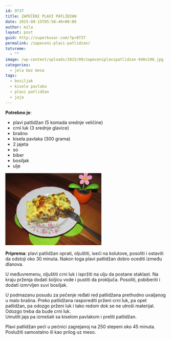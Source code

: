 ```yaml
---
id: 9737
title: ZAPEČENI PLAVI PATLIDžAN
date: 2015-09-15T05:58:40+00:00
author: mila
layout: post
guid: http://superkuvar.com/?p=9737
permalink: /zapeceni-plavi-patlidzan/
totvreme:
  - ""
image: /wp-content/uploads/2015/09/zapeceniplavipatlidzan-940x198.jpg
categories:
  - jela bez mesa
tags:
  - bosiljak
  - kisela pavlaka
  - plavi patlidžan
  - jaja
---
```

**Potrebno je**:  
* plavi patlidžan (5 komada srednje veličine)  
* crni luk (3 srednje glavice)  
* brašno  
* kisela pavlaka (300 grama)  
* 2 jajeta  
* so  
* biber  
* bosiljak  
* ulje

[<img class="alignnone size-medium wp-image-9738" src="/wp-content/uploads/2015/09/zapeceniplavipatlidzan-300x225.jpg" alt="zapeceniplavipatlidzan" width="300" height="225" />](/wp-content/uploads/2015/09/zapeceniplavipatlidzan-e1442296299168.jpg)

**Priprema**: plavi patlidžan oprati, oljuštiti, iseći na kolutove, posoliti i ostaviti da odstoji oko 30 minuta. Nakon toga plavi patlidžan dobro ocediti između dlanova.

U međuvremenu, oljuštiti crni luk i ispržiti na ulju da postane staklast. Na kraju prženja dodati šoljicu vode i pustiti da proključa. Posoliti, pobiberiti i dodati izmrvljen suvi bosiljak.

U podmazanu posudu za pečenje ređati red patlidžana prethodno uvaljanog u malo brašna. Preko patlidžana rasporediti prženi crni luk, pa opet patlidžan, pa odozgo prženi luk i tako redom dok se ne utroši materijal. Odozgo treba da bude crni luk.  
Umutiti jaja pa izmešati sa kiselom pavlakom i preliti patlidžan.

Plavi patlidžan peći u pećnici zagrejanoj na 250 stepeni oko 45 minuta. Poslužiti samostalno ili kao prilog uz meso.